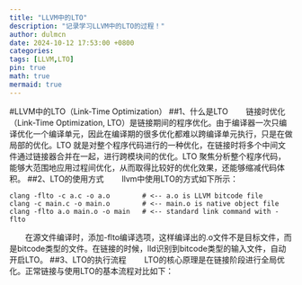 ```yaml
---
title: "LLVM中的LTO"
description: "记录学习LLVM中的LTO的过程！"
author: dulmcn
date: 2024-10-12 17:53:00 +0800
categories: 
tags: [LLVM,LTO]
pin: true
math: true
mermaid: true
---
```

#LLVM中的LTO（Link-Time Optimization）
##1、什么是LTO
&emsp;&emsp;链接时优化（Link-Time Optimization, LTO）是链接期间的程序优化。由于编译器一次只编译优化一个编译单元，因此在编译期的很多优化都难以跨编译单元执行，只是在做局部的优化。LTO 就是对整个程序代码进行的一种优化，在链接时将多个中间文件通过链接器合并在一起，进行跨模块间的优化。LTO 聚焦分析整个程序代码，能够大范围地应用过程间优化，从而取得比较好的优化效果，还能够缩减代码体积。
##2、LTO的使用方式
&emsp;&emsp;llvm中使用LTO的方式如下所示：     

	clang -flto -c a.c -o a.o        # <-- a.o is LLVM bitcode file
	clang -c main.c -o main.o        # <-- main.o is native object file
	clang -flto a.o main.o -o main   # <-- standard link command with -flto
&emsp;&emsp;在源文件编译时，添加-flto编译选项，这样编译出的.o文件不是目标文件，而是bitcode类型的文件。在链接的时候，lld识别到bitcode类型的输入文件，自动开启LTO。
##3、LTO的执行流程
&emsp;&emsp;LTO的核心原理是在链接阶段进行全局优化。正常链接与使用LTO的基本流程对比如下：

